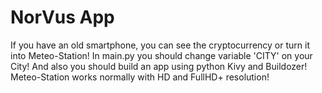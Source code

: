 # NorVus App
If you have an old smartphone, you can see the cryptocurrency or turn it into Meteo-Station!
In main.py you should change variable 'CITY' on your City!
And also you should build an app using python Kivy and Buildozer!
Meteo-Station works normally with HD and FullHD+ resolution!

